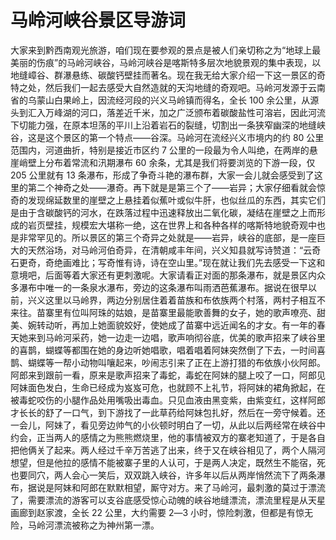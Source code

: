 # 马岭河峡谷景区导游词  
大家来到黔西南观光旅游，咱们现在要参观的景点是被人们亲切称之为“地球上最美丽的伤痕”的马岭河峡谷，马岭河峡谷是喀斯特多层次地貌景观的集中表现，以地缝嶂谷、群瀑悬练、碳酸钙壁挂而著名。现在我无给大家介绍一下这一景区的奇特之处，然后我们一起去感受大自然造就的天沟地缝的奇观吧。马岭河发源于云南省的乌蒙山白果岭上，因流经河段的兴义马岭镇而得名，全长 100 余公里，从源头到汇入万峰湖的河口，落差近千米，加之广泛颁布着碳酸盐性可溶岩，因此河流下切能力强，在原本坦荡的平川上沿着岩石的裂缝，切割出一条狭窄幽深的地缝峡谷，这是这个景区的第一个特点――谷深。马岭河在流经兴义市境内的约 80 公里范围内，河道曲折，特别是接近市区约 7 公里的一段最为令人叫绝，在两岸的悬崖峭壁上分布着常流和汛期瀑布 60 余条，尤其是我们将要浏览的下游一段，仅 205 公里就有 13 条瀑布，形成了争奇斗艳的瀑布群，大家一会儿就会感受到了这里的第二个神奇之处――瀑奇。再下就是是第三个了――岩异；大家仔细看就会惊奇的发现绵延数里的崖壁之上悬挂着似蕉叶或似牛肝，也似丝瓜的东西，其实它们是由于含碳酸钙的河水，在跌落过程中迅速释放出二氧化碳，凝结在崖壁之上而形成的岩页壁挂，规模宏大堪称一绝，这在世界上和各种各样的喀斯特地貌奇观中也是非常罕见的。所以景区的第三个奇异之处就是――岩异，峡谷的底部，是一座巨大的天然浴场，对马岭河伯奇异，在清朝咸丰年间，兴义知县就写诗赞道：“云奇石更奇，奇绝画难比；写奇惟有诗，诗在空山里。”现在就让我们先去感受一下这和意境吧，后面等着大家还有更刺激呢。大家请看正对面的那条瀑布，就是景区内众多瀑布中唯一的一条泉水瀑布，旁边的这条瀑布叫雨洒芭蕉瀑布。据说在很早以前，兴义这里以马岭界，两边分别居住着着苗族和布依族两个村落，两村子相互不来往。苗寨里有位叫阿珠的姑娘，是苗寨里最能歌善舞的女子，她的歌声嘹亮、甜美、婉转动听，再加上她面貌姣好，使她成了苗寨中远近闻名的才女。有一年的春天她来到马岭河采药，她一边走一边唱，歌声响彻谷底，优美的歌声招来了峡谷里的喜鹊，蝴蝶等都围在她的身边听她唱歌，唱着唱着阿妹突然倒了下去，一时间喜鹊、蝴蝶等一帮小动物叫嚷起来，吵闹志引来了正在上游打猎的布依族小伙阿郎。阿郎来到跟前一看，原来是歌声招来了毒蛇，毒蛇在阿妹的腿上咬了一口，阿郎见阿妹面色发白，生命已经成为岌岌可危，也就顾不上礼节，将阿妹的裙角掀起，在被毒蛇咬伤的小腿作品处用嘴吸出毒血。只见血液由黑变紫，由紫变红，这样阿郎才长长的舒了一口气，到下游找了一此草药给阿妹包扎好，然后在一旁守候着。还一会儿，阿妹了，看见旁边帅气的小伙顿时明白了一切，从此以后两经常在峡谷中约会，正当两人的感情之为熊熊燃烧里，他的事情被双方的寨老知道了，于是各自把他俩关了起来。两人经过千辛万苦逃了出来，终于又在峡谷相见了，两个人隔河想望，但是他拉的感情不能被寨子里的人认可，于是两人决定，既然生不能宿，死也要同穴，两人会心一笑后，双双跳入峡谷，许多年以后从两岸悄然流下了两条瀑布，据说是阿妹和阿郎在默默相望，厮守对方。来了马岭河，最刺激的莫过于漂流了，需要漂流的游客可以支谷底感受惊心动魄的峡谷地缝漂流，漂流里程是从天星画廊到赵家渡，全长 22 公里，大约需要 2―3 小时，惊险刺激，但都是有惊无险，马岭河漂流被称之为神州第一漂。  